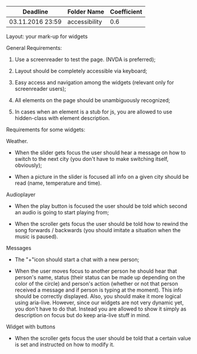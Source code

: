 | Deadline         | Folder Name   | Coefficient |
| ---------------- | ------------- | ----------- |
| 03.11.2016 23:59 | accessibility | 0.6         |

Layout: your mark-up for widgets

General Requirements:

1. Use a screenreader to test the page. (NVDA is preferred);

2. Layout should be completely accessible via keyboard;

3. Easy access and navigation among the widgets (relevant only for screenreader users);

4. All elements on the page should be unambiguously recognized;

5. In cases when an element is a stub for js, you are allowed to use hidden-class with element description.

Requirements for some widgets:

Weather.

- When the slider gets focus the user should hear a message on how to switch to the next city (you don't have to make switching itself, obviously);

- When a picture in the slider is focused all info on a given city should be read (name, temperature and time).

Audioplayer

- When the play button is focused the user should be told which second an audio is going to start playing from;

- When the scroller gets focus the user should be told how to rewind the song forwards / backwards (you should imitate a situation when the music is paused).

Messages

- The "+"icon should start a chat with a new person;

- When the user moves focus to another person he should hear that person's name, status (their status can be made up depending on the color of the circle) and person's action (whether or not that person received a message and if person is typing at the moment). This info should be correctly displayed. Also, you should make it more logical using aria-live. However, since our widgets are not very dynamic yet, you don't have to do that. Instead you are allowed to show it simply as description on focus but do keep aria-live stuff in mind.

Widget with buttons

- When the scroller gets focus the user should be told that a certain value is set and instructed on how to modify it.
